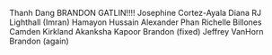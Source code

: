 Thanh Dang
BRANDON GATLIN!!!!
Josephine Cortez-Ayala
Diana 
RJ Lighthall
(Imran) Hamayon Hussain
Alexander Phan
Richelle Billones
Camden Kirkland
Akanksha Kapoor
Brandon (fixed)
Jeffrey VanHorn
Brandon (again)


